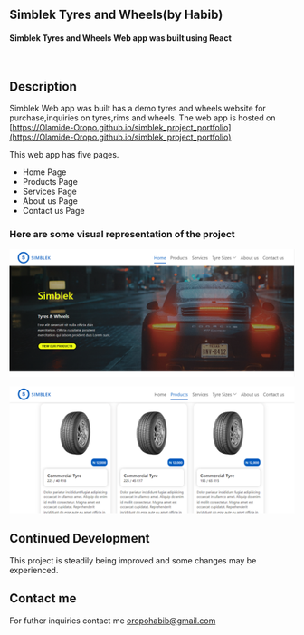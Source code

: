 ## Simblek Tyres and Wheels(by Habib)

#### Simblek Tyres and Wheels Web app was built using React
<br>

## Description
Simblek Web app was built has a demo tyres and wheels website for purchase,inquiries on tyres,rims and wheels. The web app is hosted on [https://Olamide-Oropo.github.io/simblek_project_portfolio](https://Olamide-Oropo.github.io/simblek_project_portfolio)

This web app has five pages.

- Home Page
- Products Page
- Services Page
- About us Page
- Contact us Page

### Here are some visual representation of the project

![screenshot](./public/Screenshot%20(139)-crop.png)
<br>

![screenshot](./public/Screenshot%20(140)-crop.png)

## Continued Development

This project is steadily being improved and some changes may be experienced.

## Contact me

For futher inquiries contact me [oropohabib@gmail.com](oropohabib@gmail.com)

